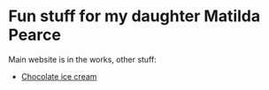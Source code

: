 # Fun stuff for my daughter Matilda Pearce

Main website is in the works, other stuff:

* [Chocolate ice cream](https://matildapearce.com/chocolate-ice-cream)
